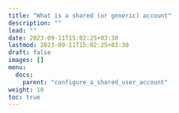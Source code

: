 ```yaml
---
title: "What is a shared (or generic) account"
description: ""
lead: ""
date: 2023-09-11T15:02:25+03:30
lastmod: 2023-09-11T15:02:25+03:30
draft: false
images: []
menu:
  docs:
    parent: "configure_a_shared_user_account"
weight: 10
toc: true
---
```


